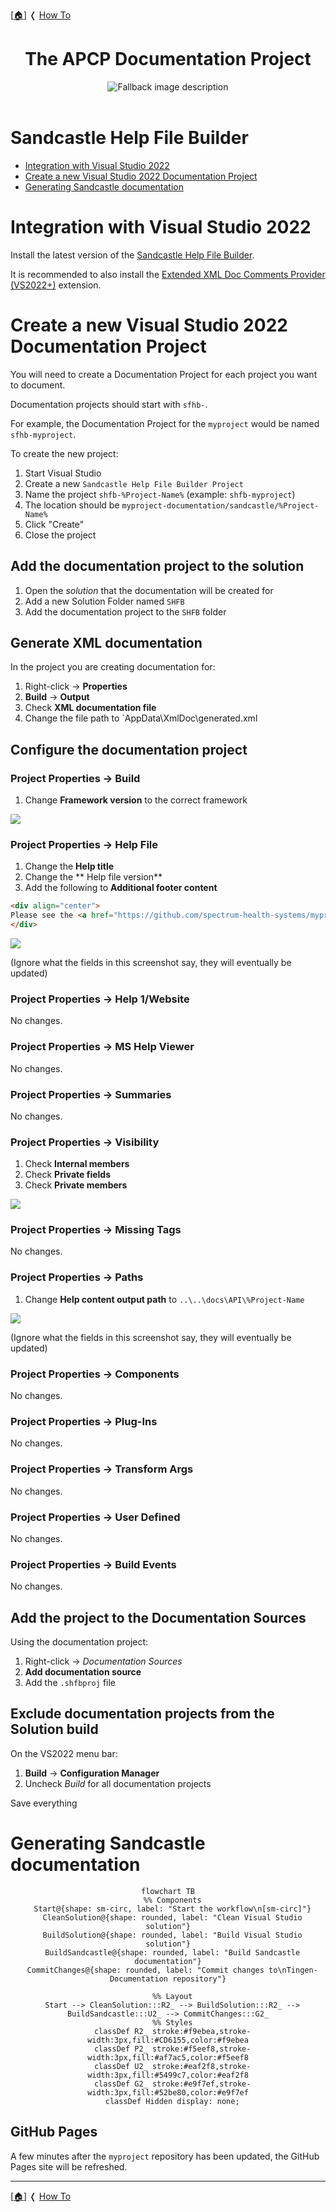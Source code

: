 <!-- u250924 -->

[[🏠︎](../README.md)] ❬ [How To](./README.md)

<div align="center">

# The APCP Documentation Project

  <picture>
    <source media="(prefers-color-scheme: dark)" srcset="../../.github/img/logo/apcp-logo-dark-256x256.png">
    <source media="(prefers-color-scheme: light)" srcset="../../.github/img/logo/apcp-logo-light-256x256.png">
    <img alt="Fallback image description" src="../../.github/img/logo/apcp-logo-light-256x256.png">
  </picture>

</div>

<br>

# Sandcastle Help File Builder

* [Integration with Visual Studio 2022](#integration-with-visual-studio-2022)
* [Create a new Visual Studio 2022 Documentation Project](#create-a-new-visual-studio-2022-documentation-project)
* [Generating Sandcastle documentation](#generating-sandcastle-documentation)

# Integration with Visual Studio 2022

Install the latest version of the [Sandcastle Help File Builder](https://github.com/EWSoftware/SHFB).

It is recommended to also install the [Extended XML Doc Comments Provider (VS2022+)](https://marketplace.visualstudio.com/items?itemName=EWoodruff.ExtendedDocCommentsProvider2022) extension.

# Create a new Visual Studio 2022 Documentation Project

You will need to create a Documentation Project for each project you want to document.

Documentation projects should start with `sfhb-`.

For example, the Documentation Project for the `myproject` would be named `sfhb-myproject`.

To create the new project:

1. Start Visual Studio
2. Create a new `Sandcastle Help File Builder Project`
3. Name the project `shfb-%Project-Name%` (example: `shfb-myproject`)
4. The location should be `myproject-documentation/sandcastle/%Project-Name%`
5. Click "Create"
6. Close the project

## Add the documentation project to the solution

1. Open the *solution* that the documentation will be created for
2. Add a new Solution Folder named `SHFB`
3. Add the documentation project to the `SHFB` folder

## Generate XML documentation

In the project you are creating documentation for:

1. Right-click -> **Properties**
2. **Build** -> **Output**
3. Check **XML documentation file**
4. Change the file path to `AppData\XmlDoc\generated.xml

## Configure the documentation project

### Project Properties -> Build

1. Change **Framework version** to the correct framework

![](./shfb/build.png)

### Project Properties -> Help File

1. Change the **Help title**
2. Change the ** Help file version**
3. Add the following to **Additional footer content**  
```html
<div align="center">
Please see the <a href="https://github.com/spectrum-health-systems/myproject">MyProject</a> for more information.
</div>
```

![](help-file.png)

(Ignore what the fields in this screenshot say, they will eventually be updated)

### Project Properties -> Help 1/Website

No changes.

### Project Properties -> MS Help Viewer

No changes.

### Project Properties -> Summaries

No changes.

### Project Properties -> Visibility

1. Check **Internal members**
2. Check **Private fields**
3. Check **Private members**

![](visibility.png)

### Project Properties -> Missing Tags

No changes.

### Project Properties -> Paths

1. Change **Help content output path** to `..\..\docs\API\%Project-Name`

![](paths.png)

(Ignore what the fields in this screenshot say, they will eventually be updated)

### Project Properties -> Components

No changes.

### Project Properties -> Plug-Ins

No changes.

### Project Properties -> Transform Args

No changes.

### Project Properties -> User Defined

No changes.

### Project Properties -> Build Events

No changes.

## Add the project to the Documentation Sources

Using the documentation project:

1. Right-click -> *Documentation Sources*
2. **Add documentation source**
3. Add the `.shfbproj` file

## Exclude documentation projects from the Solution build

On the VS2022 menu bar:

1. **Build** -> **Configuration Manager**
2. Uncheck *Build* for all documentation projects

Save everything

# Generating Sandcastle documentation

<div align="center">

```mermaid
flowchart TB
  %% Components
  Start@{shape: sm-circ, label: "Start the workflow\n[sm-circ]"}
  CleanSolution@{shape: rounded, label: "Clean Visual Studio solution"}
  BuildSolution@{shape: rounded, label: "Build Visual Studio solution"}
  BuildSandcastle@{shape: rounded, label: "Build Sandcastle documentation"}
  CommitChanges@{shape: rounded, label: "Commit changes to\nTingen-Documentation repository"}

  %% Layout
  Start --> CleanSolution:::R2_ --> BuildSolution:::R2_ --> BuildSandcastle:::U2_ --> CommitChanges:::G2_
  %% Styles
  classDef R2_ stroke:#f9ebea,stroke-width:3px,fill:#CD6155,color:#f9ebea
  classDef P2_ stroke:#f5eef8,stroke-width:3px,fill:#af7ac5,color:#f5eef8
  classDef U2_ stroke:#eaf2f8,stroke-width:3px,fill:#5499c7,color:#eaf2f8
  classDef G2_ stroke:#e9f7ef,stroke-width:3px,fill:#52be80,color:#e9f7ef
  classDef Hidden display: none;
```

</div>

## GitHub Pages

A few minutes after the `myproject` repository has been updated, the GitHub Pages site will be refreshed.

***

[[🏠︎](../README.md)] ❬ [How To](./README.md)

